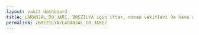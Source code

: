 ```yaml
---
layout: vakit_dashboard
title: LARANJAL_DO_JARI, BREZILYA için iftar, namaz vakitleri ve hava durumu - ilçe/eyalet seç
permalink: /BREZILYA/LARANJAL_DO_JARI/
---
```


<script type="text/javascript">
  var GLOBAL_COUNTRY = 'BREZILYA';
  var GLOBAL_CITY = 'LARANJAL_DO_JARI';
  var GLOBAL_STATE = '';
  var lat = 72;
  var lon = 21;
</script>
